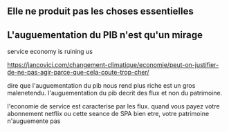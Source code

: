 



## Elle ne produit pas les choses essentielles


## L'auguementation du PIB n'est qu'un mirage

service economy is ruining us

https://jancovici.com/changement-climatique/economie/peut-on-justifier-de-ne-pas-agir-parce-que-cela-coute-trop-cher/

dire que l'auguementation du pib nous rend plus riche est un gros malenetendu. l'auguementation du pib decrit des flux et non du patrimoine.

l'economie de service est caracterise par les flux. quand vous payez votre abonnement netflix ou cette seance de SPA bien etre, votre patrimoine n'auguemente pas
